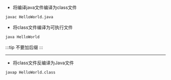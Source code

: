 - 将编译java文件编译为class文件

```bash
javac HelloWorld.java
```

- 将class文件编译为可执行文件

```bash
java HelloWorld
```

:::tip
不要加后缀
:::

---

- 将class文件反编译为Java文件

```bash
javap HelloWorld.class
```
